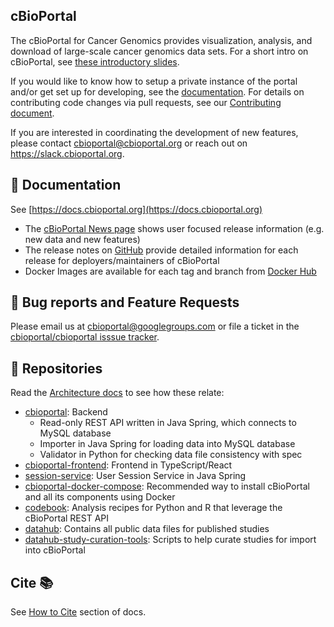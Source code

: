 ## cBioPortal
The cBioPortal for Cancer Genomics provides visualization, analysis, and download of large-scale cancer genomics data sets. For a short intro on cBioPortal, see [these introductory slides](https://docs.google.com/presentation/d/1hm0G77UklZnpQfFvywBfW2ZIsy8deKi5r1RfJarOPLg/edit?usp=sharing).

If you would like to know how to setup a private instance of the portal and/or get set up for developing, see the [documentation](https://docs.cbioportal.org). For details on contributing code changes via pull requests, see our [Contributing document](CONTRIBUTING.md).

If you are interested in coordinating the development of new features, please contact cbioportal@cbioportal.org or reach out on https://slack.cbioportal.org.

## 📘 Documentation
See [https://docs.cbioportal.org](https://docs.cbioportal.org)

- The [cBioPortal News page](https://www.cbioportal.org/news) shows user focused release information (e.g. new data and new features)
- The release notes on [GitHub](https://github.com/cBioPortal/cbioportal/releases) provide detailed information for each release for deployers/maintainers of cBioPortal
- Docker Images are available for each tag and branch from [Docker Hub](https://hub.docker.com/repository/docker/cbioportal/cbioportal/tags)

## 🐛 Bug reports and Feature Requests
Please email us at cbioportal@googlegroups.com or file a ticket in the [cbioportal/cbioportal isssue tracker](https://github.com/cBioPortal/cbioportal/issues).

## 📁 Repositories
Read the [Architecture docs](https://docs.cbioportal.org/architecture-overview/) to see how these relate:

- [cbioportal](https://github.com/cBioPortal/cbioportal): Backend
  - Read-only REST API written in Java Spring, which connects to MySQL database 
  - Importer in Java Spring for loading data into MySQL database
  - Validator in Python for checking data file consistency with spec
- [cbioportal-frontend](https://github.com/cBioPortal/cbioportal-frontend): Frontend in TypeScript/React
- [session-service](https://github.com/cbioportal/session-service): User Session Service in Java Spring
- [cbioportal-docker-compose](https://github.com/cBioPortal/cbioportal-docker-compose): Recommended way to install cBioPortal and all its components using Docker
- [codebook](https://github.com/cBioPortal/codebook): Analysis recipes for Python and R that leverage the cBioPortal REST API
- [datahub](https://github.com/cBioPortal/datahub/): Contains all public data files for published studies
- [datahub-study-curation-tools](https://github.com/cBioPortal/datahub-study-curation-tools): Scripts to help curate studies for import into cBioPortal 

## Cite 📚
See [How to Cite](https://docs.cbioportal.org/user-guide/faq/#how-do-i-cite-the-cbioportal) section of docs.
